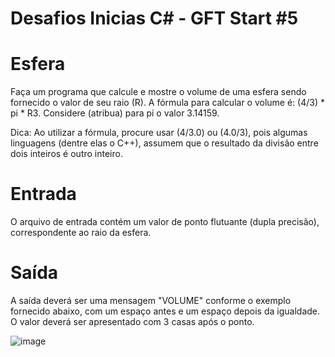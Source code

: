 # Desafios Inicias C# - GFT Start #5
# Esfera



Faça um programa que calcule e mostre o volume de uma esfera sendo fornecido o valor de seu raio (R). A fórmula para calcular o volume é: (4/3) * pi * R3. Considere (atribua) para pi o valor 3.14159.

Dica: Ao utilizar a fórmula, procure usar (4/3.0) ou (4.0/3), pois algumas linguagens (dentre elas o C++), assumem que o resultado da divisão entre dois inteiros é outro inteiro.

# Entrada

O arquivo de entrada contém um valor de ponto flutuante (dupla precisão), correspondente ao raio da esfera.

# Saída

A saída deverá ser uma mensagem "VOLUME" conforme o exemplo fornecido abaixo, com um espaço antes e um espaço depois da igualdade. O valor deverá ser apresentado com 3 casas após o ponto.

![image](https://user-images.githubusercontent.com/76081229/175295487-01c0ff05-f302-4372-86b9-c5325d6d7b6f.png)

